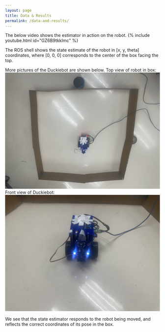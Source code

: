 ```yaml
---
layout: page
title: Data & Results
permalink: /data-and-results/
---
```


The below video shows the estimator in action on the robot. 
{% include youtube.html id="GZ6B9tkkImc" %}

The ROS shell shows the state estimate of the robot in [x, y, theta] coordinates, where \[0, 0, 0\] corresponds to the center of the box facing the top.

More pictures of the Duckiebot are shown below.
Top view of robot in box:
![duckie_top](./assets/img/duckie_top.jpeg)
Front view of Duckiebot:
![duckie_front](./assets/img/duckie_front.jpeg)


We see that the state estimator responds to the robot being moved, and reflects the correct coordinates of its pose in the box. 